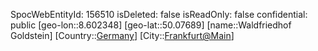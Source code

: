 ﻿---
location: [50.07689,8.602348]
type: Station
tags:
- geo/Station

---
SpocWebEntityId: 156510
isDeleted: false
isReadOnly: false
confidential: public
[geo-lon::8.602348]
[geo-lat::50.07689]
[name::Waldfriedhof Goldstein]
[Country::[Germany](geo/Continent/Europe/Germany.md)]
[City::[Frankfurt@Main](geo/Continent/Europe/Germany/Hessen/Frankfurt@Main.md)]

